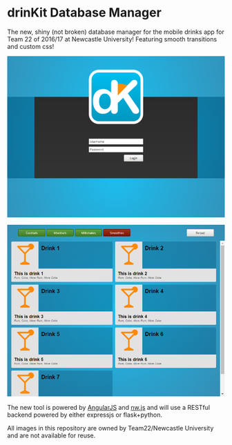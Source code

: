 # drinKit Database Manager

The new, shiny (not broken) database manager for the mobile drinks app for Team 22 of 2016/17 at Newcastle University!
Featuring smooth transitions and custom css!

![Screenshot of Login View](/images/LoginScreen.png)

![Screenshot of Drinks View](/images/ListScreen.png)

The new tool is powered by [AngularJS](https://angularjs.org/) and [nw.js](http://nwjs.io/) and will use a RESTful
backend powered by either expressjs or flask+python.

All images in this repository are owned by Team22/Newcastle University and are not available for reuse. 